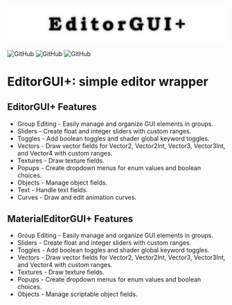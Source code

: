 ![EditorGUIPlus Header Image](Documentation/Images/EditorGUIPlusMainHeader.png)

![GitHub](https://img.shields.io/github/v/release/ShadowShardTools/EditorGUI-Plus)
![GitHub](https://img.shields.io/github/license/ShadowShardTools/EditorGUI-Plus?style=plastic&label=License&link=https%3A%2F%2Fgithub.com%2FShadowShardTools%2FEditorGUI-Plus%2Fblob%2Fmain%2FLICENSE)
![GitHub](https://img.shields.io/github/last-commit/ShadowShardTools/EditorGUI-Plus)

# EditorGUI+: simple editor wrapper

## EditorGUI+ Features

* Group Editing - Easily manage and organize GUI elements in groups.
* Sliders - Create float and integer sliders with custom ranges.
* Toggles - Add boolean toggles and shader global keyword toggles.
* Vectors - Draw vector fields for Vector2, Vector2Int, Vector3, Vector3Int, and Vector4 with custom ranges.
* Textures - Draw texture fields.
* Popups - Create dropdown menus for enum values and boolean choices.
* Objects - Manage object fields.
* Text - Handle text fields.
* Curves - Draw and edit animation curves.

## MaterialEditorGUI+ Features

* Group Editing - Easily manage and organize GUI elements in groups.
* Sliders - Create float and integer sliders with custom ranges.
* Toggles - Add boolean toggles and shader global keyword toggles.
* Vectors - Draw vector fields for Vector2, Vector2Int, Vector3, Vector3Int, and Vector4 with custom ranges.
* Textures - Draw texture fields.
* Popups - Create dropdown menus for enum values and boolean choices.
* Objects - Manage scriptable object fields.
